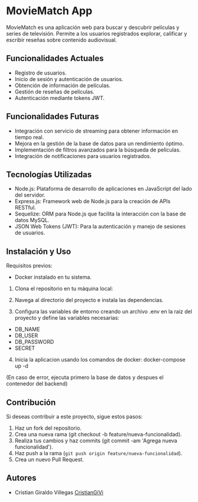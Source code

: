# MovieMatch App

MovieMatch es una aplicación web para buscar y descubrir películas y series de televisión. Permite a los 
usuarios registrados explorar, calificar y escribir reseñas sobre contenido audiovisual.

## Funcionalidades Actuales

- Registro de usuarios.
- Inicio de sesión y autenticación de usuarios.
- Obtención de información de películas.
- Gestión de reseñas de películas.
- Autenticación mediante tokens JWT.

## Funcionalidades Futuras

- Integración con servicio de streaming para obtener información en tiempo real.
- Mejora en la gestión de la base de datos para un rendimiento óptimo.
- Implementación de filtros avanzados para la búsqueda de películas.
- Integración de notificaciones para usuarios registrados.

## Tecnologías Utilizadas

- Node.js: Plataforma de desarrollo de aplicaciones en JavaScript del lado del servidor.
- Express.js: Framework web de Node.js para la creación de APIs RESTful.
- Sequelize: ORM para Node.js que facilita la interacción con la base de datos MySQL.
- JSON Web Tokens (JWT): Para la autenticación y manejo de sesiones de usuarios.

## Instalación y Uso

Requisitos previos:

- Docker instalado en tu sistema.

1. Clona el repositorio en tu máquina local:

2. Navega al directorio del proyecto e instala las dependencias.
  
3. Configura las variables de entorno creando un archivo .env en la raíz del proyecto y define las variables necesarias:

- DB_NAME
- DB_USER
- DB_PASSWORD
- SECRET

4. Inicia la aplicacion usando los comandos de docker: docker-compose up -d

(En caso de error, ejecuta primero la base de datos y despues el contenedor del backend)

## Contribución

Si deseas contribuir a este proyecto, sigue estos pasos:

1. Haz un fork del repositorio.
2. Crea una nueva rama (git checkout -b feature/nueva-funcionalidad).
3. Realiza tus cambios y haz commits (git commit -am 'Agrega nueva funcionalidad').
4. Haz push a la rama (`git push origin feature/nueva-funcionalidad`).
5. Crea un nuevo Pull Request.

## Autores

- Cristian Giraldo Villegas [CristianGiVi](https://github.com/CristianGiVi)
